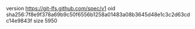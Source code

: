 version https://git-lfs.github.com/spec/v1
oid sha256:7f8e9f378a69b9c50f6556b1258a01483a08b3645d48e1c3c2d63cdc14e9843f
size 5950
